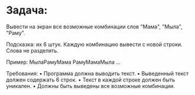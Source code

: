 # Задача:

Вывести на экран все возможные комбинации слов "Мама", "Мыла", "Раму".

Подсказка: их 6 штук.
Каждую комбинацию вывести с новой строки. Слова не разделять.

Пример:
МылаРамуМама
РамуМамаМыла
...

Требования:
•	Программа должна выводить текст.
•	Выведенный текст должен содержать 6 строк.
•	Текст в каждой строке должен быть уникален.
•	Должны быть выведены все возможные комбинации.
